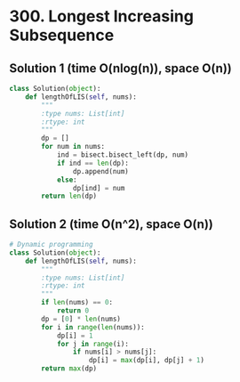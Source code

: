 # 300. Longest Increasing Subsequence

## Solution 1 (time O(nlog(n)), space O(n))

```python
class Solution(object):
    def lengthOfLIS(self, nums):
        """
        :type nums: List[int]
        :rtype: int
        """
        dp = []
        for num in nums:
            ind = bisect.bisect_left(dp, num)
            if ind == len(dp):
                dp.append(num)
            else:
                dp[ind] = num
        return len(dp)
```

## Solution 2 (time O(n^2), space O(n))

```python
# Dynamic programming
class Solution(object):
    def lengthOfLIS(self, nums):
        """
        :type nums: List[int]
        :rtype: int
        """
        if len(nums) == 0:
            return 0
        dp = [0] * len(nums)
        for i in range(len(nums)):
            dp[i] = 1
            for j in range(i):
                if nums[i] > nums[j]:
                    dp[i] = max(dp[i], dp[j] + 1)
        return max(dp)
```
